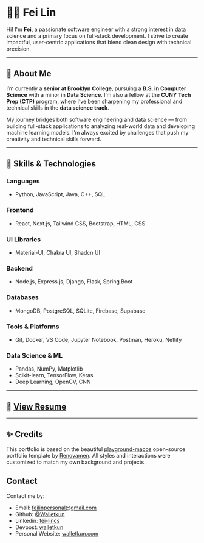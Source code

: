 # 👨‍💻 Fei Lin

Hi! I'm **Fei**, a passionate software engineer with a strong interest in data science and a primary focus on full-stack development. I strive to create impactful, user-centric applications that blend clean design with technical precision.

---

## 📍 About Me

I’m currently a **senior at Brooklyn College**, pursuing a **B.S. in Computer Science** with a minor in **Data Science**. I’m also a fellow at the **CUNY Tech Prep (CTP)** program, where I’ve been sharpening my professional and technical skills in the **data science track**.

My journey bridges both software engineering and data science — from building full-stack applications to analyzing real-world data and developing machine learning models. I’m always excited by challenges that push my creativity and technical skills forward.

---

## 🧰 Skills & Technologies

### Languages
- Python, JavaScript, Java, C++, SQL

### Frontend
- React, Next.js, Tailwind CSS, Bootstrap, HTML, CSS

### UI Libraries
- Material-UI, Chakra UI, Shadcn UI

### Backend
- Node.js, Express.js, Django, Flask, Spring Boot

### Databases
- MongoDB, PostgreSQL, SQLite, Firebase, Supabase

### Tools & Platforms
- Git, Docker, VS Code, Jupyter Notebook, Postman, Heroku, Netlify

### Data Science & ML
- Pandas, NumPy, Matplotlib  
- Scikit-learn, TensorFlow, Keras  
- Deep Learning, OpenCV, CNN

---

## 📄 [View Resume](https://drive.google.com/file/d/1XNxe6_5Lx20Syxbn6zbU6S2XVG0uMugj/view?usp=sharing)

---

## ✨ Credits
This portfolio is based on the beautiful [playground-macos](https://github.com/Renovamen/playground-macos) open-source portfolio template by [Renovamen](https://github.com/Renovamen). All styles and interactions were customized to match my own background and projects.  


## Contact

Contact me by:

- Email: [feilinpersonal@gmail.com](mailto:feilinpersonal@gmail.com)
- Github: [@Walletkun](https://github.com/walletkun)
- Linkedin: [fei-lincs](https://www.linkedin.com/in/fei-lincs)
- Devpost: [walletkun](https://www.devpost.com/walletkun)
- Personal Website: [walletkun.com](https://walletkun.com)

